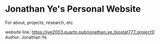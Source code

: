 # Jonathan Ye's Personal Website
For about, projects, research, etc.

website link: https://jye2003.quarto.pub/jonathan_ye_biostat777_project1/
Author: Jonathan Ye